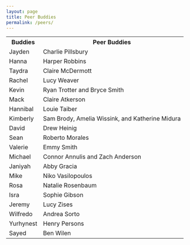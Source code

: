 ```yaml
---
layout: page
title: Peer Buddies
permalink: /peers/
---
```

<table cellspacing="0" cellpadding="0">
  <tr>
    <th>Buddies</th><th>Peer Buddies</th>
  </tr>
  <tr>
    <td>Jayden</td><td>Charlie Pillsbury</td>
  </tr>
  <tr class="even">
    <td>Hanna</td><td>Harper Robbins</td>
  </tr>
  <tr>
    <td>Taydra</td><td>Claire McDermott</td>
  </tr>
  <tr>
    <td>Rachel</td><td>Lucy Weaver</td>
  </tr>
  <tr>
    <td>Kevin</td><td>Ryan Trotter and Bryce Smith</td>
  </tr>
  <tr>
    <td>Mack</td><td>Claire Atkerson</td>
  </tr>
  <tr>
    <td>Hannibal</td><td>Louie Taiber</td>
  </tr>
  <tr>
    <td>Kimberly</td><td>Sam Brody, Amelia Wissink, and Katherine Midura</td>
  </tr>
  <tr>
    <td>David</td><td>Drew Heinig</td>
  </tr>
  <tr>
    <td>Sean</td><td>Roberto Morales</td>
  </tr>
  <tr>
    <td>Valerie</td><td>Emmy Smith</td>
  </tr>
  <tr>
    <td>Michael</td><td>Connor Annulis and Zach Anderson</td>
  </tr>
  <tr>
    <td>Janiyah</td><td>Abby Gracia</td>
  </tr>
  <tr>
    <td>Mike</td><td>Niko Vasilopoulos</td>
  </tr>
  <tr>
    <td>Rosa</td><td>Natalie Rosenbaum</td>
  </tr>
  <tr>
    <td>Isra</td><td>Sophie Gibson</td>
  </tr>
  <tr>
    <td>Jeremy</td><td>Lucy Zises</td>
  </tr>
  <tr>
    <td>Wilfredo</td><td>Andrea Sorto</td>
  </tr>
  <tr>
    <td>Yurhynest</td><td>Henry Persons</td>
  </tr>
  <tr>
    <td>Sayed</td><td>Ben Wilen</td>
  </tr>
</table>
